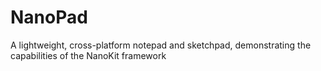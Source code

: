 # NanoPad
A lightweight, cross-platform notepad and sketchpad, demonstrating the capabilities of the NanoKit framework



